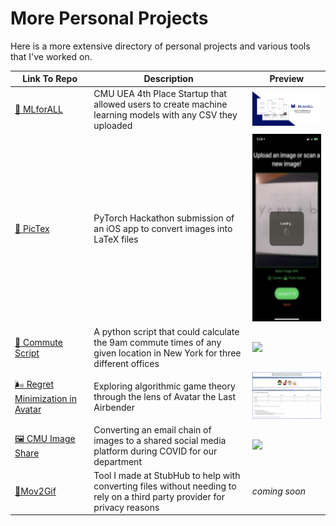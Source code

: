 # More Personal Projects

Here is a more extensive directory of personal projects and various tools that I've worked on.

| Link To Repo | Description | Preview |
| --- | --- | --- |
| [🤖 MLforALL](https://github.com/mlforall-app/mlforall) | CMU UEA 4th Place Startup that allowed users to create machine learning models with any CSV they uploaded | <img src="assets/mlforall.png" width="300"> |
| [📸 PicTex](https://github.com/lenghuang/picTex) | PyTorch Hackathon submission of an iOS app to convert images into LaTeX files | <img src="assets/pictex.jpeg" height="300"> |
| [📍 Commute Script](https://github.com/lenghuang/commute) | A python script that could calculate the 9am commute times of any given location in New York for three different offices | <img src="assets/commute.gif" width="300"> |
| [🌬️ Regret Minimization in Avatar](https://github.com/lenghuang/ATLA-AGT) | Exploring algorithmic game theory through the lens of Avatar the Last Airbender | <img src="assets/atla.png" width="300"> |
| [🖼️ CMU Image Share](https://github.com/lenghuang/cmu-imageshare) | Converting an email chain of images to a shared social media platform during COVID for our department | <img src="assets/cmuimageshare.gif" width="300"> |
| [🎥Mov2Gif](https://github.com/lenghuang/mov2gif) | Tool I made at StubHub to help with converting files without needing to rely on a third party provider for privacy reasons | _coming soon_ |
